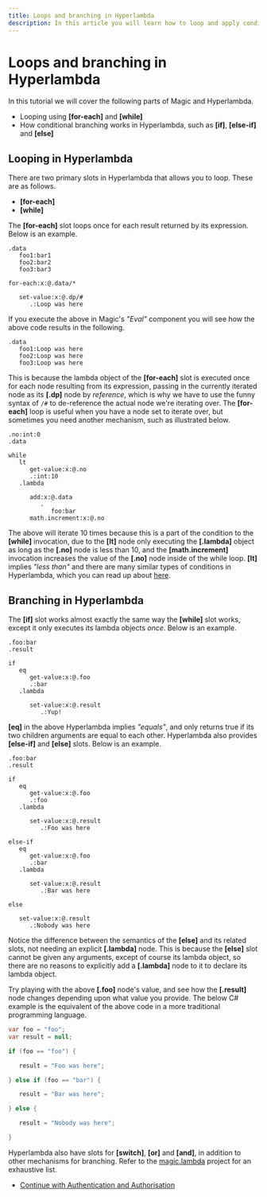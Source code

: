 ```yaml
---
title: Loops and branching in Hyperlambda
description: In this article you will learn how to loop and apply conditional branching in Hyperlambda.
---
```


# Loops and branching in Hyperlambda

In this tutorial we will cover the following parts of Magic and Hyperlambda.

* Looping using __\[for-each\]__ and __\[while\]__
* How conditional branching works in Hyperlambda, such as __\[if\]__, __\[else-if\]__ and __\[else\]__

## Looping in Hyperlambda

There are two primary slots in Hyperlambda that allows you to loop. These are as follows.

* __[for-each]__
* __[while]__

The **[for-each]** slot loops once for each result returned by its expression. Below is an example.

```
.data
   foo1:bar1
   foo2:bar2
   foo3:bar3

for-each:x:@.data/*

   set-value:x:@.dp/#
      .:Loop was here
```

If you execute the above in Magic's _"Eval"_ component you will see how the above code results in the following.

```
.data
   foo1:Loop was here
   foo2:Loop was here
   foo3:Loop was here
```

This is because the lambda object of the **[for-each]** slot is executed once for each node resulting from its
expression, passing in the currently iterated node as its **[.dp]** node by _reference_, which is why we have to use the
funny syntax of `/#` to de-reference the actual node we're iterating over. The **\[for-each\]** loop is useful when
you have a node set to iterate over, but sometimes you need another mechanism, such as illustrated below.

```
.no:int:0
.data

while
   lt
      get-value:x:@.no
      .:int:10
   .lambda

      add:x:@.data
         .
            foo:bar
      math.increment:x:@.no
```

The above will iterate 10 times because this is a part of the condition to the **\[while\]** invocation, due
to the **\[lt\]** node only executing the **\[.lambda\]** object as long as the **\[.no\]** node is less than 10,
and the **\[math.increment\]** invocation increases the value of the **\[.no\]** node inside of the while loop.
**\[lt\]** implies _"less than"_ and there are many similar types of conditions in Hyperlambda, which you can
read up about [here](/documentation/magic.lambda/).

## Branching in Hyperlambda

The **\[if\]** slot works almost exactly the same way the **\[while\]** slot works, except it only executes its
lambda objects _once_. Below is an example.

```
.foo:bar
.result

if
   eq
      get-value:x:@.foo
      .:bar
   .lambda

      set-value:x:@.result
         .:Yup!
```

**\[eq\]** in the above Hyperlambda implies _"equals"_, and only returns true if its two children arguments are
equal to each other. Hyperlambda also provides **\[else-if\]** and **\[else\]** slots. Below is an example.

```
.foo:bar
.result

if
   eq
      get-value:x:@.foo
      .:foo
   .lambda

      set-value:x:@.result
         .:Foo was here

else-if
   eq
      get-value:x:@.foo
      .:bar
   .lambda

      set-value:x:@.result
         .:Bar was here

else

   set-value:x:@.result
      .:Nobody was here
```

Notice the difference between the semantics of the **\[else\]** and its related slots, not needing an explicit
**[.lambda]** node. This is because the **[else]** slot cannot be given any arguments, except of course its
lambda object, so there are no reasons to explicitly add a **[.lambda]** node to it to declare its lambda object.

Try playing with the above **[.foo]** node's value, and see how the **[.result]** node changes depending upon what value
you provide. The below C# example is the equivalent of the above code in a more traditional programming language.

```csharp
var foo = "foo";
var result = null;

if (foo == "foo") {

   result = "Foo was here";

} else if (foo == "bar") {

   result = "Bar was here";

} else {

   result = "Nobody was here";

}
```

Hyperlambda also have slots for **[switch]**, **[or]** and **[and]**, in addition to other mechanisms for branching.
Refer to the [magic.lambda](/documentation/magic.lambda/) project for an exhaustive list.

* [Continue with Authentication and Authorisation](/tutorials/auth/)

